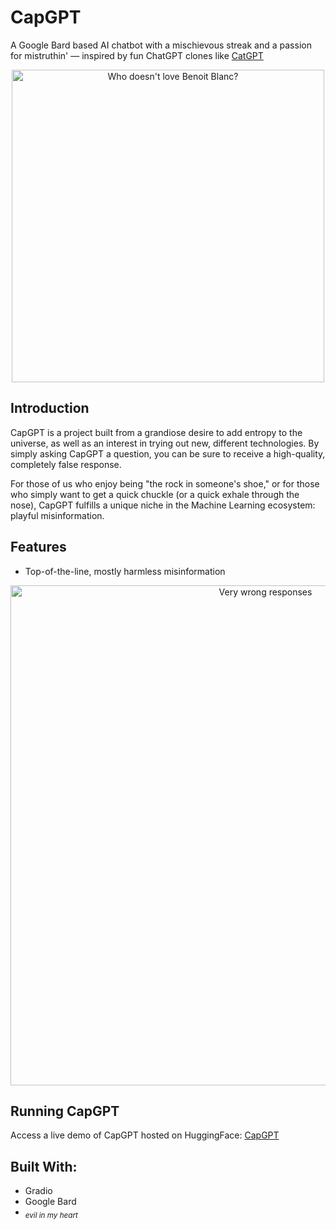 # CapGPT

A Google Bard based AI chatbot with a mischievous streak and a passion for mistruthin'  — inspired by fun ChatGPT clones like [CatGPT](https://cat-gpt.com/chat)

<p align="center">
  <img width=500 src="https://github.com/KevinWu098/CapGPT/assets/100006999/a648569e-479c-4b39-8ea2-b86df190d83f" alt="Who doesn't love Benoit Blanc?"
</p>

## Introduction
CapGPT is a project built from a grandiose desire to add entropy to the universe, as well as an interest in trying out new, different technologies. By simply asking CapGPT a question, you can be sure to receive a high-quality, completely false response.

For those of us who enjoy being "the rock in someone's shoe," or for those who simply want to get a quick chuckle (or a quick exhale through the nose), CapGPT fulfills a unique niche in the Machine Learning ecosystem: playful misinformation.

## Features
- Top-of-the-line, mostly harmless misinformation

<p align="center">
  <img width="800" alt="Very wrong responses" src="https://github.com/KevinWu098/CapGPT/assets/100006999/08202f68-6439-469d-b469-b6adc40eb92d">
</p>

## Running CapGPT
Access a live demo of CapGPT hosted on HuggingFace: [CapGPT](https://huggingface.co/spaces/hamlegs/CapGPT)

## Built With:
- Gradio
- Google Bard
- <sub> <i> evil in my heart </i> </sub>
